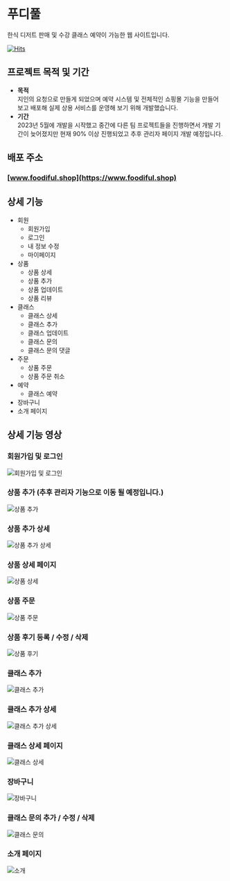 # 푸디풀

한식 디저트 판매 및 수강 클래스 예약이 가능한 웹 사이트입니다.

[![Hits](https://hits.seeyoufarm.com/api/count/incr/badge.svg?url=https%3A%2F%2Fgithub.com%2Fdavidktlee%2Ffoodiful-front&count_bg=%2379C83D&title_bg=%23555555&icon=&icon_color=%23E7E7E7&title=hits&edge_flat=false)](https://hits.seeyoufarm.com)

## 프로젝트 목적 및 기간

- **목적**  
  지인의 요청으로 만들게 되었으며 예약 시스템 및 전체적인 쇼핑몰 기능을 만들어 보고 배포해 실제 상용 서비스를 운영해 보기 위해 개발했습니다.
- **기간**  
   2023년 5월에 개발을 시작했고 중간에 다른 팀 프로젝트들을 진행하면서 개발 기간이 늦어졌지만 현재 90% 이상 진행되었고 추후 관리자 페이지 개발 예정입니다.

## 배포 주소

### [www.foodiful.shop](https://www.foodiful.shop)

## 상세 기능

- 회원
  - 회원가입
  - 로그인
  - 내 정보 수정
  - 마이페이지
- 상품
  - 상품 상세
  - 상품 추가
  - 상품 업데이트
  - 상품 리뷰
- 클래스
  - 클래스 상세
  - 클래스 추가
  - 클래스 업데이트
  - 클래스 문의
  - 클래스 문의 댓글
- 주문
  - 상품 주문
  - 상품 주문 취소
- 예약
  - 클래스 예약
- 장바구니
- 소개 페이지

## 상세 기능 영상

### 회원가입 및 로그인

![회원가입 및 로그인](https://github.com/davidktlee/foodiful-front/assets/97086762/1b235743-3d29-4779-829f-33e23de4871d)

### 상품 추가 (추후 관리자 기능으로 이동 될 예정입니다.)

![상품 추가](https://github.com/davidktlee/foodiful-front/assets/97086762/b9ca7950-3511-46cf-b120-5dbd03002466)

### 상품 추가 상세

![상품 추가 상세](https://github.com/davidktlee/foodiful-front/assets/97086762/202f663f-1c0e-4e96-b74d-b06206993d2f)

### 상품 상세 페이지

![상품 상세](https://github.com/davidktlee/foodiful-front/assets/97086762/8b0a9bb8-d727-4384-89e4-2882584a1589)

### 상품 주문

![상품 주문](https://github.com/davidktlee/foodiful-front/assets/97086762/48bd4198-5a8d-46e0-b539-5cd9321d898b)

### 상품 후기 등록 / 수정 / 삭제

![상품 후기](https://github.com/davidktlee/foodiful-front/assets/97086762/de137560-067d-471e-9293-2a7deab515b3)

### 클래스 추가

![클래스 추가](https://github.com/davidktlee/foodiful-front/assets/97086762/65cc733f-2cdd-4562-8f21-cb340f3f02d2)

### 클래스 추가 상세

![클래스 추가 상세](https://github.com/davidktlee/foodiful-front/assets/97086762/c5000418-0677-49d0-a07b-fe1c4078f9e1)

### 클래스 상세 페이지

![클래스 상세](https://github.com/davidktlee/foodiful-front/assets/97086762/5e788dcf-5a20-42cc-95c0-1c5e02200bd2)

### 장바구니

![장바구니](https://github.com/davidktlee/foodiful-front/assets/97086762/8b86e8e6-98df-429c-994b-0cd0bd07cac7)

### 클래스 문의 추가 / 수정 / 삭제

![클래스 문의](https://github.com/davidktlee/foodiful-front/assets/97086762/821efd58-9688-4921-aa32-d7f8dca922e1)

### 소개 페이지

![소개](https://github.com/davidktlee/foodiful-front/assets/97086762/dfdeeda2-bee3-429b-8276-dba0db0e69da)
